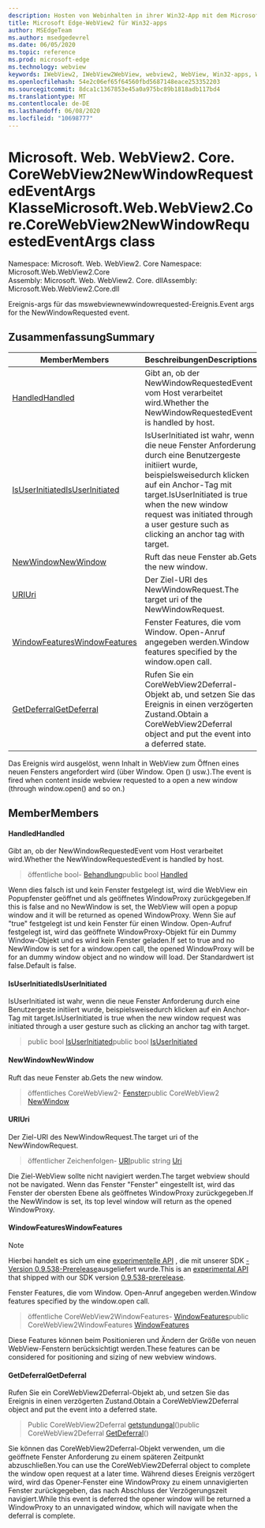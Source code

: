 ```yaml
---
description: Hosten von Webinhalten in ihrer Win32-App mit dem Microsoft Edge WebView2-Steuerelement
title: Microsoft Edge-WebView2 für Win32-apps
author: MSEdgeTeam
ms.author: msedgedevrel
ms.date: 06/05/2020
ms.topic: reference
ms.prod: microsoft-edge
ms.technology: webview
keywords: IWebView2, IWebView2WebView, webview2, WebView, Win32-apps, Win32, Edge, ICoreWebView2, ICoreWebView2Controller, Browser-Steuerelement, Edge-HTML
ms.openlocfilehash: 54e2c06ef65f64560fbd5687148eace253352203
ms.sourcegitcommit: 8dca1c1367853e45a0a975bc89b1818adb117bd4
ms.translationtype: MT
ms.contentlocale: de-DE
ms.lasthandoff: 06/08/2020
ms.locfileid: "10698777"
---
```

# <span data-ttu-id="9b060-104">Microsoft. Web. WebView2. Core. CoreWebView2NewWindowRequestedEventArgs Klasse</span><span class="sxs-lookup"><span data-stu-id="9b060-104">Microsoft.Web.WebView2.Core.CoreWebView2NewWindowRequestedEventArgs class</span></span> 

<span data-ttu-id="9b060-105">Namespace: Microsoft. Web. WebView2. Core </span><span class="sxs-lookup"><span data-stu-id="9b060-105">Namespace: Microsoft.Web.WebView2.Core</span></span>\
<span data-ttu-id="9b060-106">Assembly: Microsoft. Web. WebView2. Core. dll</span><span class="sxs-lookup"><span data-stu-id="9b060-106">Assembly: Microsoft.Web.WebView2.Core.dll</span></span>

<span data-ttu-id="9b060-107">Ereignis-args für das mswebviewnewwindowrequested-Ereignis.</span><span class="sxs-lookup"><span data-stu-id="9b060-107">Event args for the NewWindowRequested event.</span></span>

## <span data-ttu-id="9b060-108">Zusammenfassung</span><span class="sxs-lookup"><span data-stu-id="9b060-108">Summary</span></span>

 <span data-ttu-id="9b060-109">Member</span><span class="sxs-lookup"><span data-stu-id="9b060-109">Members</span></span>                        | <span data-ttu-id="9b060-110">Beschreibungen</span><span class="sxs-lookup"><span data-stu-id="9b060-110">Descriptions</span></span>
--------------------------------|---------------------------------------------
[<span data-ttu-id="9b060-111">Handled</span><span class="sxs-lookup"><span data-stu-id="9b060-111">Handled</span></span>](#handled) | <span data-ttu-id="9b060-112">Gibt an, ob der NewWindowRequestedEvent vom Host verarbeitet wird.</span><span class="sxs-lookup"><span data-stu-id="9b060-112">Whether the NewWindowRequestedEvent is handled by host.</span></span>
[<span data-ttu-id="9b060-113">IsUserInitiated</span><span class="sxs-lookup"><span data-stu-id="9b060-113">IsUserInitiated</span></span>](#isuserinitiated) | <span data-ttu-id="9b060-114">IsUserInitiated ist wahr, wenn die neue Fenster Anforderung durch eine Benutzergeste initiiert wurde, beispielsweisedurch klicken auf ein Anchor-Tag mit target.</span><span class="sxs-lookup"><span data-stu-id="9b060-114">IsUserInitiated is true when the new window request was initiated through a user gesture such as clicking an anchor tag with target.</span></span>
[<span data-ttu-id="9b060-115">NewWindow</span><span class="sxs-lookup"><span data-stu-id="9b060-115">NewWindow</span></span>](#newwindow) | <span data-ttu-id="9b060-116">Ruft das neue Fenster ab.</span><span class="sxs-lookup"><span data-stu-id="9b060-116">Gets the new window.</span></span>
[<span data-ttu-id="9b060-117">URI</span><span class="sxs-lookup"><span data-stu-id="9b060-117">Uri</span></span>](#uri) | <span data-ttu-id="9b060-118">Der Ziel-URI des NewWindowRequest.</span><span class="sxs-lookup"><span data-stu-id="9b060-118">The target uri of the NewWindowRequest.</span></span>
[<span data-ttu-id="9b060-119">WindowFeatures</span><span class="sxs-lookup"><span data-stu-id="9b060-119">WindowFeatures</span></span>](#windowfeatures) | <span data-ttu-id="9b060-120">Fenster Features, die vom Window. Open-Anruf angegeben werden.</span><span class="sxs-lookup"><span data-stu-id="9b060-120">Window features specified by the window.open call.</span></span>
[<span data-ttu-id="9b060-121">GetDeferral</span><span class="sxs-lookup"><span data-stu-id="9b060-121">GetDeferral</span></span>](#getdeferral) | <span data-ttu-id="9b060-122">Rufen Sie ein CoreWebView2Deferral-Objekt ab, und setzen Sie das Ereignis in einen verzögerten Zustand.</span><span class="sxs-lookup"><span data-stu-id="9b060-122">Obtain a CoreWebView2Deferral object and put the event into a deferred state.</span></span>

<span data-ttu-id="9b060-123">Das Ereignis wird ausgelöst, wenn Inhalt in WebView zum Öffnen eines neuen Fensters angefordert wird (über Window. Open () usw.).</span><span class="sxs-lookup"><span data-stu-id="9b060-123">The event is fired when content inside webview requested to a open a new window (through window.open() and so on.)</span></span>

## <span data-ttu-id="9b060-124">Member</span><span class="sxs-lookup"><span data-stu-id="9b060-124">Members</span></span>

#### <span data-ttu-id="9b060-125">Handled</span><span class="sxs-lookup"><span data-stu-id="9b060-125">Handled</span></span> 

<span data-ttu-id="9b060-126">Gibt an, ob der NewWindowRequestedEvent vom Host verarbeitet wird.</span><span class="sxs-lookup"><span data-stu-id="9b060-126">Whether the NewWindowRequestedEvent is handled by host.</span></span>

> <span data-ttu-id="9b060-127">öffentliche bool- [Behandlung](#handled)</span><span class="sxs-lookup"><span data-stu-id="9b060-127">public bool [Handled](#handled)</span></span>

<span data-ttu-id="9b060-128">Wenn dies falsch ist und kein Fenster festgelegt ist, wird die WebView ein Popupfenster geöffnet und als geöffnetes WindowProxy zurückgegeben.</span><span class="sxs-lookup"><span data-stu-id="9b060-128">If this is false and no NewWindow is set, the WebView will open a popup window and it will be returned as opened WindowProxy.</span></span> <span data-ttu-id="9b060-129">Wenn Sie auf "true" festgelegt ist und kein Fenster für einen Window. Open-Aufruf festgelegt ist, wird das geöffnete WindowProxy-Objekt für ein Dummy Window-Objekt und es wird kein Fenster geladen.</span><span class="sxs-lookup"><span data-stu-id="9b060-129">If set to true and no NewWindow is set for a window.open call, the opened WindowProxy will be for an dummy window object and no window will load.</span></span> <span data-ttu-id="9b060-130">Der Standardwert ist false.</span><span class="sxs-lookup"><span data-stu-id="9b060-130">Default is false.</span></span>

#### <span data-ttu-id="9b060-131">IsUserInitiated</span><span class="sxs-lookup"><span data-stu-id="9b060-131">IsUserInitiated</span></span> 

<span data-ttu-id="9b060-132">IsUserInitiated ist wahr, wenn die neue Fenster Anforderung durch eine Benutzergeste initiiert wurde, beispielsweisedurch klicken auf ein Anchor-Tag mit target.</span><span class="sxs-lookup"><span data-stu-id="9b060-132">IsUserInitiated is true when the new window request was initiated through a user gesture such as clicking an anchor tag with target.</span></span>

> <span data-ttu-id="9b060-133">public bool [IsUserInitiated](#isuserinitiated)</span><span class="sxs-lookup"><span data-stu-id="9b060-133">public bool [IsUserInitiated](#isuserinitiated)</span></span>

#### <span data-ttu-id="9b060-134">NewWindow</span><span class="sxs-lookup"><span data-stu-id="9b060-134">NewWindow</span></span> 

<span data-ttu-id="9b060-135">Ruft das neue Fenster ab.</span><span class="sxs-lookup"><span data-stu-id="9b060-135">Gets the new window.</span></span>

> <span data-ttu-id="9b060-136">öffentliches CoreWebView2- [Fenster](#newwindow)</span><span class="sxs-lookup"><span data-stu-id="9b060-136">public CoreWebView2 [NewWindow](#newwindow)</span></span>

#### <span data-ttu-id="9b060-137">URI</span><span class="sxs-lookup"><span data-stu-id="9b060-137">Uri</span></span> 

<span data-ttu-id="9b060-138">Der Ziel-URI des NewWindowRequest.</span><span class="sxs-lookup"><span data-stu-id="9b060-138">The target uri of the NewWindowRequest.</span></span>

> <span data-ttu-id="9b060-139">öffentlicher Zeichenfolgen- [URI](#uri)</span><span class="sxs-lookup"><span data-stu-id="9b060-139">public string [Uri](#uri)</span></span>

<span data-ttu-id="9b060-140">Die Ziel-WebView sollte nicht navigiert werden.</span><span class="sxs-lookup"><span data-stu-id="9b060-140">The target webview should not be navigated.</span></span> <span data-ttu-id="9b060-141">Wenn das Fenster "Fenster" eingestellt ist, wird das Fenster der obersten Ebene als geöffnetes WindowProxy zurückgegeben.</span><span class="sxs-lookup"><span data-stu-id="9b060-141">If the NewWindow is set, its top level window will return as the opened WindowProxy.</span></span>

#### <span data-ttu-id="9b060-142">WindowFeatures</span><span class="sxs-lookup"><span data-stu-id="9b060-142">WindowFeatures</span></span> 

> [!NOTE]
> <span data-ttu-id="9b060-143">Hierbei handelt es sich um eine [experimentelle API](../../../concepts/versioning.md#experimental-apis) , die mit unserer SDK [-Version 0.9.538-Prerelease](../../../releasenotes.md#09538)ausgeliefert wurde.</span><span class="sxs-lookup"><span data-stu-id="9b060-143">This is an [experimental API](../../../concepts/versioning.md#experimental-apis) that shipped with our SDK version [0.9.538-prerelease](../../../releasenotes.md#09538).</span></span>

<span data-ttu-id="9b060-144">Fenster Features, die vom Window. Open-Anruf angegeben werden.</span><span class="sxs-lookup"><span data-stu-id="9b060-144">Window features specified by the window.open call.</span></span>

> <span data-ttu-id="9b060-145">öffentliche CoreWebView2WindowFeatures- [WindowFeatures](#windowfeatures)</span><span class="sxs-lookup"><span data-stu-id="9b060-145">public CoreWebView2WindowFeatures [WindowFeatures](#windowfeatures)</span></span>

<span data-ttu-id="9b060-146">Diese Features können beim Positionieren und Ändern der Größe von neuen WebView-Fenstern berücksichtigt werden.</span><span class="sxs-lookup"><span data-stu-id="9b060-146">These features can be considered for positioning and sizing of new webview windows.</span></span>

#### <span data-ttu-id="9b060-147">GetDeferral</span><span class="sxs-lookup"><span data-stu-id="9b060-147">GetDeferral</span></span> 

<span data-ttu-id="9b060-148">Rufen Sie ein CoreWebView2Deferral-Objekt ab, und setzen Sie das Ereignis in einen verzögerten Zustand.</span><span class="sxs-lookup"><span data-stu-id="9b060-148">Obtain a CoreWebView2Deferral object and put the event into a deferred state.</span></span>

> <span data-ttu-id="9b060-149">Public CoreWebView2Deferral [getstundungal](#getdeferral)()</span><span class="sxs-lookup"><span data-stu-id="9b060-149">public CoreWebView2Deferral [GetDeferral](#getdeferral)()</span></span>

<span data-ttu-id="9b060-150">Sie können das CoreWebView2Deferral-Objekt verwenden, um die geöffnete Fenster Anforderung zu einem späteren Zeitpunkt abzuschließen.</span><span class="sxs-lookup"><span data-stu-id="9b060-150">You can use the CoreWebView2Deferral object to complete the window open request at a later time.</span></span> <span data-ttu-id="9b060-151">Während dieses Ereignis verzögert wird, wird das Opener-Fenster eine WindowProxy zu einem unnavigierten Fenster zurückgegeben, das nach Abschluss der Verzögerungszeit navigiert.</span><span class="sxs-lookup"><span data-stu-id="9b060-151">While this event is deferred the opener window will be returned a WindowProxy to an unnavigated window, which will navigate when the deferral is complete.</span></span>


